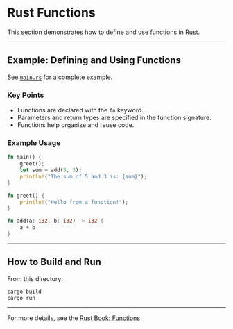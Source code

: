 # Rust Functions

This section demonstrates how to define and use functions in Rust.

---

## Example: Defining and Using Functions

See [`main.rs`](main.rs) for a complete example.

### Key Points
- Functions are declared with the `fn` keyword.
- Parameters and return types are specified in the function signature.
- Functions help organize and reuse code.

### Example Usage
```rust
fn main() {
    greet();
    let sum = add(5, 3);
    println!("The sum of 5 and 3 is: {sum}");
}

fn greet() {
    println!("Hello from a function!");
}

fn add(a: i32, b: i32) -> i32 {
    a + b
}
```

---

## How to Build and Run

From this directory:
```sh
cargo build
cargo run
```

---

For more details, see the [Rust Book: Functions](https://doc.rust-lang.org/book/ch03-03-how-functions-work.html)
